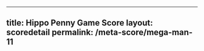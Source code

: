 ---
        
title: Hippo Penny Game Score
layout: scoredetail
permalink: /meta-score/mega-man-11
---